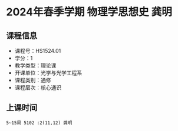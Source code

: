 # 2024年春季学期 物理学思想史 龚明






## 课程信息

- 课程号：HS1524.01
- 学分：1
- 教学类型：理论课
- 开课单位：光学与光学工程系
- 课程类别：通修
- 课程层次：核心通识

## 上课时间

```
5~15周 5102 :2(11,12) 龚明
```

